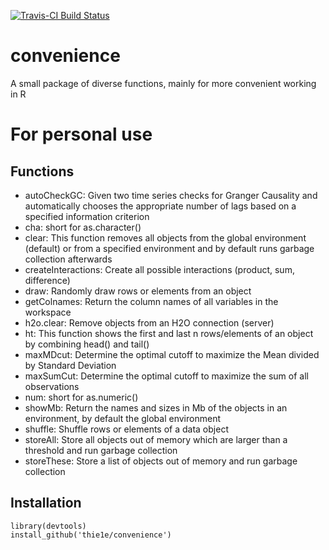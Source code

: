 [![Travis-CI Build Status](https://travis-ci.org/Thie1e/convenience.svg?branch=master)](https://travis-ci.org/Thie1e/convenience)

# convenience
A small package of diverse functions, mainly for more convenient working in R

# For personal use

## Functions
- autoCheckGC: Given two time series checks for Granger Causality and automatically
chooses the appropriate number of lags based on a specified information criterion
- cha: short for as.character()
- clear: This function removes all objects from the global environment (default)
or from a specified environment and by default runs garbage collection afterwards
- createInteractions: Create all possible interactions (product, sum, difference)
- draw: Randomly draw rows or elements from an object
- getColnames: Return the column names of all variables in the workspace
- h2o.clear: Remove objects from an H2O connection (server)
- ht: This function shows the first and last n rows/elements of an object by
combining head() and tail()
- maxMDcut: Determine the optimal cutoff to maximize the Mean divided by Standard Deviation
- maxSumCut: Determine the optimal cutoff to maximize the sum of all observations
- num: short for as.numeric()
- showMb: Return the names and sizes in Mb of the objects in an environment, by default
the global environment
- shuffle: Shuffle rows or elements of a data object
- storeAll: Store all objects out of memory which are larger than a threshold and
run garbage collection
- storeThese: Store a list of objects out of memory and run garbage collection

## Installation
    library(devtools)
    install_github('thie1e/convenience')
